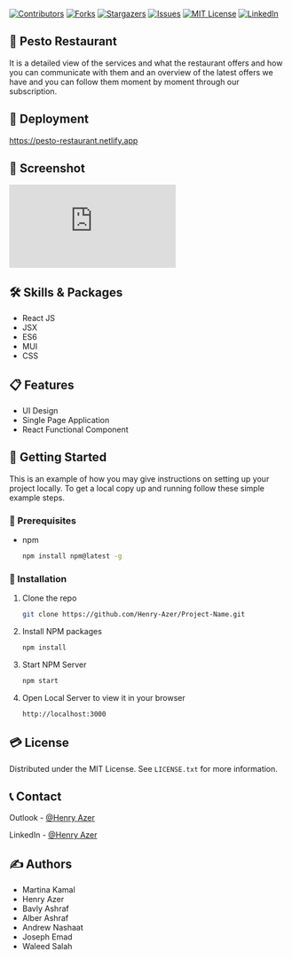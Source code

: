 [![Contributors][contributors-shield]][contributors-url]
[![Forks][forks-shield]][forks-url]
[![Stargazers][stars-shield]][stars-url]
[![Issues][issues-shield]][issues-url]
[![MIT License][license-shield]][license-url]
[![LinkedIn][linkedin-shield]][linkedin-url]

## 🍕 Pesto Restaurant
It is a detailed view of the services and what the restaurant offers and how you can communicate with them and an overview of the latest offers we have and you can follow them moment by moment through our subscription.

## 🚀 Deployment
https://pesto-restaurant.netlify.app

## 📸 Screenshot

![Pesto Restaurant](https://fv9-4.failiem.lv/thumb_show.php?i=jzyjnuf2n&view)

## 🛠 Skills & Packages

* React JS
* JSX
* ES6
* MUI
* CSS

## 📋 Features
- UI Design
- Single Page Application
- React Functional Component


## 📢 Getting Started

This is an example of how you may give instructions on setting up your project locally.
To get a local copy up and running follow these simple example steps.

### 📜 Prerequisites
* npm
  ```sh
  npm install npm@latest -g
  ```

### 💾  Installation

1. Clone the repo
   ```sh
   git clone https://github.com/Henry-Azer/Project-Name.git
   ```
2. Install NPM packages
   ```sh
   npm install
   ```
3. Start NPM Server
   ```sh
   npm start
   ```
4. Open Local Server to view it in your browser
   ```sh
   http://localhost:3000
   ```

## 💳 License

Distributed under the MIT License. See `LICENSE.txt` for more information.

## 📞 Contact

Outlook - [@Henry Azer](mailto:henryazer@outlook.com)

LinkedIn - [@Henry Azer](https://www.linkedin.com/in/henry-azer-1220121a7/)

## ✍️ Authors
* Martina Kamal
* Henry Azer
* Bavly Ashraf
* Alber Ashraf
* Andrew Nashaat
* Joseph Emad
* Waleed Salah

[contributors-shield]: https://img.shields.io/github/contributors/othneildrew/Best-README-Template.svg?style=for-the-badge
[contributors-url]: https://github.com/Henry-Azer/Pesto-Restaurant-React/graphs/contributors

[forks-shield]: https://img.shields.io/github/forks/othneildrew/Best-README-Template.svg?style=for-the-badge
[forks-url]: https://github.com/Henry-Azer/Pesto-Restaurant-React/network/members

[stars-shield]: https://img.shields.io/github/stars/othneildrew/Best-README-Template.svg?style=for-the-badge
[stars-url]: https://github.com/Henry-Azer/Pesto-Restaurant-React/stargazers

[issues-shield]: https://img.shields.io/github/issues/othneildrew/Best-README-Template.svg?style=for-the-badge
[issues-url]: https://github.com/Henry-Azer/Pesto-Restaurant-React/issues

[license-shield]: https://img.shields.io/github/license/othneildrew/Best-README-Template.svg?style=for-the-badge
[license-url]: https://github.com/Henry-Azer/Pesto-Restaurant-React/blob/master/LICENSE.txt

[linkedin-shield]: https://img.shields.io/badge/-LinkedIn-black.svg?style=for-the-badge&logo=linkedin&colorB=555
[linkedin-url]: https://www.linkedin.com/in/henry-azer-1220121a7/
